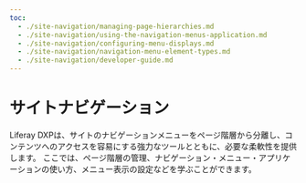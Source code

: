 ```yaml
---
toc:
  - ./site-navigation/managing-page-hierarchies.md
  - ./site-navigation/using-the-navigation-menus-application.md
  - ./site-navigation/configuring-menu-displays.md
  - ./site-navigation/navigation-menu-element-types.md
  - ./site-navigation/developer-guide.md
---
```

# サイトナビゲーション

Liferay DXPは、サイトのナビゲーションメニューをページ階層から分離し、コンテンツへのアクセスを容易にする強力なツールとともに、必要な柔軟性を提供します。 ここでは、ページ階層の管理、ナビゲーション・メニュー・アプリケーションの使い方、メニュー表示の設定などを学ぶことができます。

